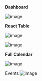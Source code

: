 **Dashboard**

![image](https://github.com/prins1085/nextjs_dashboard/assets/109617216/19e318d8-75f2-43f1-8ee1-abac55ff9c34)



**React Table**

![image](https://github.com/prins1085/nextjs_dashboard/assets/109617216/d1d0ae12-77ef-4528-bab9-8bc1d238d29c)

![image](https://github.com/prins1085/nextjs_dashboard/assets/109617216/84f36e84-ce68-42ca-959f-e8b70eb9cce2)



**Full Calendar**

![image](https://github.com/prins1085/nextjs_dashboard/assets/109617216/2fa96d43-42fe-407d-a4e8-241fc8f177e1)

Events
![image](https://github.com/prins1085/nextjs_dashboard/assets/109617216/68dae674-97e8-46ae-b346-cdeec15b4626)



